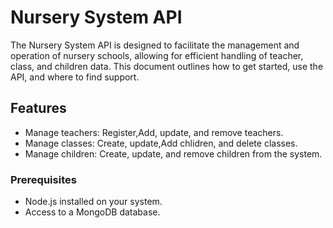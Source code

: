# Nursery System API

The Nursery System API is designed to facilitate the management and operation of nursery schools, allowing for efficient handling of teacher, class, and children data. This document outlines how to get started, use the API, and where to find support.

## Features

- Manage teachers: Register,Add, update, and remove teachers.
- Manage classes: Create, update,Add chlidren, and delete classes.
- Manage children: Create, update, and remove children from the system.

### Prerequisites

- Node.js installed on your system.
- Access to a MongoDB database.

